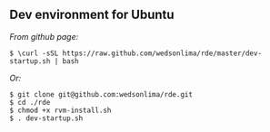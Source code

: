 ## Dev environment for Ubuntu

*From github page:*
```
$ \curl -sSL https://raw.github.com/wedsonlima/rde/master/dev-startup.sh | bash
```

*Or:*

```
$ git clone git@github.com:wedsonlima/rde.git
$ cd ./rde
$ chmod +x rvm-install.sh
$ . dev-startup.sh
```
